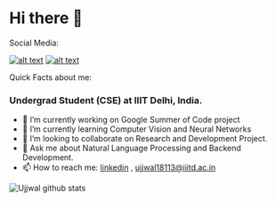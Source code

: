 # Hi there 👋

Social Media:

<!-- README -->

[![alt text][1.1]][1]
[![alt text][6.1]][6]


[1.1]: http://i.imgur.com/tXSoThF.png (Stock me on Twitter :p)
[3:1]: https://i.imgur.com/0IdggSZ.png (Connect me on Linkedin)
[6.1]: http://i.imgur.com/0o48UoR.png (fork me on GitHub :D)

[1.2]: http://i.imgur.com/wWzX9uB.png (twitter icon without padding)
[3:2]: https://i.imgur.com/0IdggSZ.png (Connect me on Linkedin)
[6.2]: http://i.imgur.com/9I6NRUm.png (github icon without padding)



[1]: http://www.twitter.com/ujjjwalll
[3]: https://www.linkedin.com/in/ujjwalsingh03
[6]: http://www.github.com/ujjwalll

Quick Facts about me:


### Undergrad Student (CSE) at IIIT Delhi, India.

- 🔭 I’m currently working on Google Summer of Code project
- 🌱 I’m currently learning Computer Vision and Neural Networks
- 👯 I’m looking to collaborate on Research and Development Project.
- 💬 Ask me about Natural Language Processing and Backend Development.
- 📫 How to reach me: [linkedin](https://linkedin.com/in/ujjwalsingh03) , [ujjwal18113@iiitd.ac.in](mailto:ujjwal18113@iiitd.ac.in)

![Ujjwal github stats](https://github-readme-stats.vercel.app/api?username=ujjwalll)


